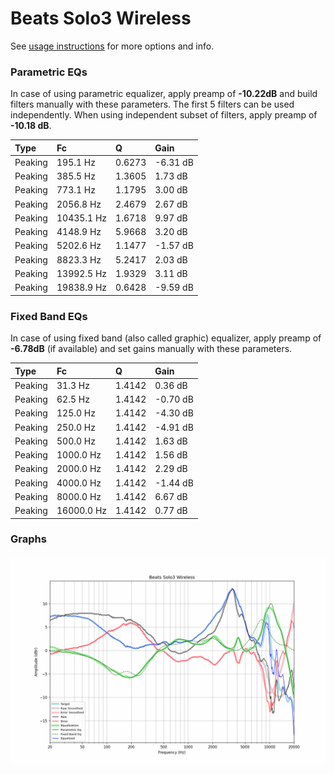 # Beats Solo3 Wireless
See [usage instructions](https://github.com/jaakkopasanen/AutoEq#usage) for more options and info.

### Parametric EQs
In case of using parametric equalizer, apply preamp of **-10.22dB** and build filters manually
with these parameters. The first 5 filters can be used independently.
When using independent subset of filters, apply preamp of **-10.18 dB**.

| Type    | Fc         |      Q | Gain     |
|:--------|:-----------|:-------|:---------|
| Peaking | 195.1 Hz   | 0.6273 | -6.31 dB |
| Peaking | 385.5 Hz   | 1.3605 | 1.73 dB  |
| Peaking | 773.1 Hz   | 1.1795 | 3.00 dB  |
| Peaking | 2056.8 Hz  | 2.4679 | 2.67 dB  |
| Peaking | 10435.1 Hz | 1.6718 | 9.97 dB  |
| Peaking | 4148.9 Hz  | 5.9668 | 3.20 dB  |
| Peaking | 5202.6 Hz  | 1.1477 | -1.57 dB |
| Peaking | 8823.3 Hz  | 5.2417 | 2.03 dB  |
| Peaking | 13992.5 Hz | 1.9329 | 3.11 dB  |
| Peaking | 19838.9 Hz | 0.6428 | -9.59 dB |

### Fixed Band EQs
In case of using fixed band (also called graphic) equalizer, apply preamp of **-6.78dB**
(if available) and set gains manually with these parameters.

| Type    | Fc         |      Q | Gain     |
|:--------|:-----------|:-------|:---------|
| Peaking | 31.3 Hz    | 1.4142 | 0.36 dB  |
| Peaking | 62.5 Hz    | 1.4142 | -0.70 dB |
| Peaking | 125.0 Hz   | 1.4142 | -4.30 dB |
| Peaking | 250.0 Hz   | 1.4142 | -4.91 dB |
| Peaking | 500.0 Hz   | 1.4142 | 1.63 dB  |
| Peaking | 1000.0 Hz  | 1.4142 | 1.56 dB  |
| Peaking | 2000.0 Hz  | 1.4142 | 2.29 dB  |
| Peaking | 4000.0 Hz  | 1.4142 | -1.44 dB |
| Peaking | 8000.0 Hz  | 1.4142 | 6.67 dB  |
| Peaking | 16000.0 Hz | 1.4142 | 0.77 dB  |

### Graphs
![](./Beats%20Solo3%20Wireless.png)